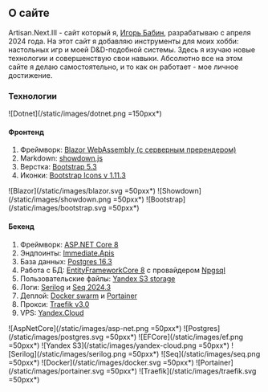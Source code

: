 ## О сайте

Artisan.Next.III - сайт который я, [Игорь Бабин](https://github.com/MindHardt), разрабатываю с
апреля 2024 года. На этот сайт я добавляю инструменты для моих хобби:
настольных игр и моей D&D-подобной системы. Здесь я изучаю новые технологии и совершенствую свои навыки.
Абсолютно все на этом сайте я делаю самостоятельно, и то как он работает - мое личное достижение.

### Технологии
![Dotnet](/static/images/dotnet.png =150pxx*)

#### Фронтенд
1. Фреймворк: [Blazor WebAssembly (с серверным пререндером)](https://learn.microsoft.com/ru-ru/aspnet/core/blazor/?view=aspnetcore-8.0)
2. Markdown: [showdown.js](https://showdownjs.com/)
3. Верстка: [Bootstrap 5.3](https://getbootstrap.com/)
4. Иконки: [Bootstrap Icons v 1.11.3](https://icons.getbootstrap.com/)

![Blazor](/static/images/blazor.svg =50pxx*) 
![Showdown](/static/images/showdown.png =50pxx*) 
![Bootstrap](/static/images/bootstrap.svg =50pxx*) 

#### Бекенд
1. Фреймворк: [ASP.NET Core 8](https://dotnet.microsoft.com/ru-ru/apps/aspnet)
2. Эндпоинты: [Immediate.Apis](https://github.com/ImmediatePlatform/Immediate.Apis)
3. База данных: [Postgres 16.3](https://www.postgresql.org/)
4. Работа с БД: [EntityFrameworkCore 8](https://learn.microsoft.com/ru-ru/ef/core/) с провайдером [Npgsql](https://www.npgsql.org/efcore/)
5. Пользовательские файлы: [Yandex S3 storage](https://yandex.cloud/ru/services/storage)
6. Логи: [Serilog](https://serilog.net/) и [Seq 2024.3](https://datalust.co/seq)
7. Деплой: [Docker swarm](https://docs.docker.com/engine/swarm/) и [Portainer](https://www.portainer.io/)
8. Прокси: [Traefik v3.0](https://traefik.io/)
9. VPS: [Yandex.Cloud](https://yandex.cloud/ru/)

![AspNetCore](/static/images/asp-net.png =50pxx*) 
![Postgres](/static/images/postgres.svg =50pxx*) 
![EFCore](/static/images/ef.png =50pxx*) 
![Yandex S3](/static/images/yandex-cloud.png =50pxx*)
![Serilog](/static/images/serilog.png =50pxx*)
![Seq](/static/images/seq.png =50pxx*)
![Docker](/static/images/docker.svg =50pxx*)
![Portainer](/static/images/portainer.svg =50pxx*)
![Traefik](/static/images/traefik.svg =50pxx*)

  
